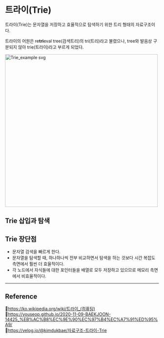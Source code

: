 # 트라이(Trie)

트라이(Trie)는 문자열을 저장하고 효율적으로 탐색하기 위한 트리 형태의 자료구조이다.

트라이의 어원은 re<b>tri</b>eval tree(검색트리)의 tri(트리)라고 불렸으나, tree와 발음상 구분되지 않아 trie(트라이)라고 부르게 되었다.

<img src="https://user-images.githubusercontent.com/66757141/209826134-e6663efd-01f1-4a18-a472-212120fdca0c.png" alt="Trie_example svg" width="500px" />

## Trie 삽입과 탐색

## Trie 장단점

- 문자열 검색을 빠르게 한다.
- 문자열을 탐색할 때, 하나하나씩 전부 비교하면서 탐색을 하는 것보다 시간 복잡도 측면에서 훨씬 더 효율적이다.
- 각 노드에서 자식들에 대한 포인터들을 배열로 모두 저장하고 있으므로 메모리 측면에서 비효율적이다.

---

## Reference

📄https://ko.wikipedia.org/wiki/트라이_(컴퓨팅)  
📄https://youseop.github.io/2020-11-09-BAEKJOON-14425_%EB%AC%B8%EC%9E%90%EC%97%B4%EC%A7%91%ED%95%A9/  
📄https://velog.io/@kimdukbae/자료구조-트라이-Trie
